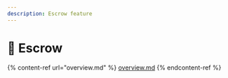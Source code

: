 ```yaml
---
description: Escrow feature
---
```


# 🔁 Escrow

{% content-ref url="overview.md" %}
[overview.md](overview.md)
{% endcontent-ref %}
